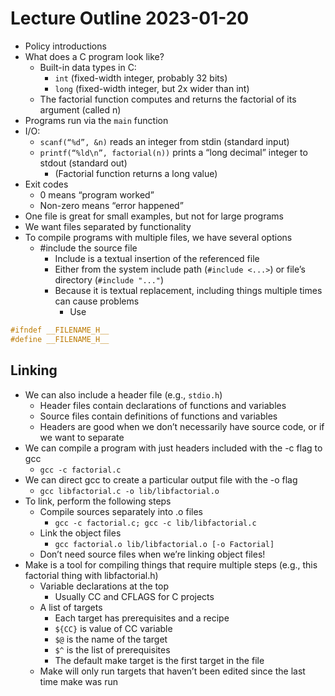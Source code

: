 # Lecture Outline 2023-01-20
* Policy introductions
* What does a C program look like?
    * Built-in data types in C:
        * `int` (fixed-width integer, probably 32 bits)
        * `long` (fixed-width integer, but 2x wider than int)
    * The factorial function computes and returns the factorial of its argument (called n)
* Programs run via the `main` function
* I/O:
    * `scanf(“%d”, &n)` reads an integer from stdin (standard input)
    * `printf(“%ld\n”, factorial(n))` prints a “long decimal” integer to stdout (standard out)
        * (Factorial function returns a long value)
* Exit codes
    * 0 means “program worked”
    * Non-zero means “error happened”
* One file is great for small examples, but not for large programs
* We want files separated by functionality
* To compile programs with multiple files, we have several options
    * #include the source file
        * Include is a textual insertion of the referenced file
        * Either from the system include path (`#include <...>`) or file’s directory (`#include "..."`)
        * Because it is textual replacement, including things multiple times can cause problems
            * Use
```c
#ifndef __FILENAME_H__
#define __FILENAME_H__
```
## Linking
* We can also include a header file (e.g., `stdio.h`)
    * Header files contain declarations of functions and variables
    * Source files contain definitions of functions and variables
    * Headers are good when we don’t necessarily have source code, or if we want to separate 
* We can compile a program with just headers included with the -c flag to gcc
    * `gcc -c factorial.c`
* We can direct gcc to create a particular output file with the -o flag
    * `gcc libfactorial.c -o lib/libfactorial.o`
* To link, perform the following steps
    * Compile sources separately into .o files
        * `gcc -c factorial.c; gcc -c lib/libfactorial.c`
    * Link the object files
        * `gcc factorial.o lib/libfactorial.o [-o Factorial]`
    * Don’t need source files when we’re linking object files!
*  Make is a tool for compiling things that require multiple steps (e.g., this factorial thing with libfactorial.h)
    * Variable declarations at the top
        * Usually CC and CFLAGS for C projects
    * A list of targets
        * Each target has prerequisites and a recipe
        * `${CC}` is value of CC variable
        * `$@` is the name of the target
        * `$^` is the list of prerequisites
        * The default make target is the first target in the file
    * Make will only run targets that haven’t been edited since the last time make was run
